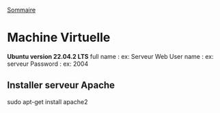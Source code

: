 [Sommaire](./README.md)

# Machine Virtuelle

**Ubuntu version 22.04.2 LTS**
full name : ex: Serveur Web
User name : ex: serveur
Password : ex: 2004

## Installer serveur Apache 
sudo apt-get install apache2